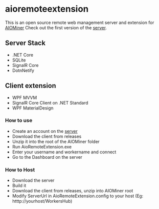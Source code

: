 # aioremoteextension
This is an open source remote web management server and extension for [AIOMiner](https://aiominer.com)
Check out the first version of the [server](https://aioremoteserverdev.azurewebsites.net).

## Server Stack
- .NET Core
- SQLite
- SignalR Core
- DotnNetify

## Client extension
- WPF MVVM
- SignalR Core Client on .NET Standard
- WPF MaterialDesign

### How to use
- Create an account on the [server](https://aioremoteserverdev.azurewebsites.net)
- Download the client from releases
- Unzip it into the root of the AIOMiner folder
- Run AioRemoteExtension.exe
- Enter your username and workername and connect
- Go to the Dashboard on the server
 
### How to Host
- Download the server
- Build it
- Download the client from releases, unzip into AIOMiner root
- Modify ServerUrl in AioRemoteExtension.config to your host (Eg: htttp://yourhost/WorkersHub)
